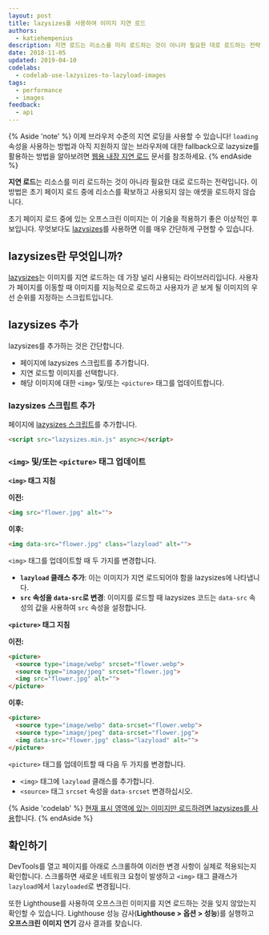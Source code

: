 ```yaml
---
layout: post
title: lazysizes를 사용하여 이미지 지연 로드
authors:
  - katiehempenius
description: 지연 로드는 리소스를 미리 로드하는 것이 아니라 필요한 대로 로드하는 전략입니다. 이 방법은 초기 페이지 로드 중에 리소스를 확보하고 사용되지 않는 애셋을 로드하지 않습니다.
date: 2018-11-05
updated: 2019-04-10
codelabs:
  - codelab-use-lazysizes-to-lazyload-images
tags:
  - performance
  - images
feedback:
  - api
---
```


{% Aside 'note' %} 이제 브라우저 수준의 지연 로딩을 사용할 수 있습니다! `loading` 속성을 사용하는 방법과 아직 지원하지 않는 브라우저에 대한 fallback으로 lazysize를 활용하는 방법을 알아보려면 [웹용 내장 지연 로드](/browser-level-image-lazy-loading/) 문서를 참조하세요. {% endAside %}

**지연 로드**는 리소스를 미리 로드하는 것이 아니라 필요한 대로 로드하는 전략입니다. 이 방법은 초기 페이지 로드 중에 리소스를 확보하고 사용되지 않는 애셋을 로드하지 않습니다.

초기 페이지 로드 중에 있는 오프스크린 이미지는 이 기술을 적용하기 좋은 이상적인 후보입니다. 무엇보다도 [lazysizes](https://github.com/aFarkas/lazysizes)를 사용하면 이를 매우 간단하게 구현할 수 있습니다.

## lazysizes란 무엇입니까?

[lazysizes](https://github.com/aFarkas/lazysizes)는 이미지를 지연 로드하는 데 가장 널리 사용되는 라이브러리입니다. 사용자가 페이지를 이동할 때 이미지를 지능적으로 로드하고 사용자가 곧 보게 될 이미지의 우선 순위를 지정하는 스크립트입니다.

## lazysizes 추가

lazysizes를 추가하는 것은 간단합니다.

- 페이지에 lazysizes 스크립트를 추가합니다.
- 지연 로드할 이미지를 선택합니다.
- 해당 이미지에 대한 `<img>` 및/또는 `<picture>` 태그를 업데이트합니다.

### lazysizes 스크립트 추가

페이지에 [lazysizes 스크립트](https://github.com/aFarkas/lazysizes/blob/gh-pages/lazysizes.min.js)를 추가합니다.

```html
<script src="lazysizes.min.js" async></script>
```

### `<img>` 및/또는 `<picture>` 태그 업데이트

**`<img>` 태그 지침**

**이전:**

```html
<img src="flower.jpg" alt="">
```

**이후:**

```html
<img data-src="flower.jpg" class="lazyload" alt="">
```

`<img>` 태그를 업데이트할 때 두 가지를 변경합니다.

- **`lazyload` 클래스 추가**: 이는 이미지가 지연 로드되어야 함을 lazysizes에 나타냅니다.
- **`src` 속성을 `data-src`로 변경**: 이미지를 로드할 때 lazysizes 코드는 `data-src` 속성의 값을 사용하여 `src` 속성을 설정합니다.

**`<picture>` 태그 지침**

**이전:**

```html
<picture>
  <source type="image/webp" srcset="flower.webp">
  <source type="image/jpeg" srcset="flower.jpg">
  <img src="flower.jpg" alt="">
</picture>
```

**이후:**

```html
<picture>
  <source type="image/webp" data-srcset="flower.webp">
  <source type="image/jpeg" data-srcset="flower.jpg">
  <img data-src="flower.jpg" class="lazyload" alt="">
</picture>
```

`<picture>` 태그를 업데이트할 때 다음 두 가지를 변경합니다.

- `<img>` 태그에 `lazyload` 클래스를 추가합니다.
- `<source>` 태그 `srcset` 속성을 `data-srcset` 변경하십시오.

{% Aside 'codelab' %} [현재 표시 영역에 있는 이미지만 로드하려면 lazysizes를 사용](/codelab-use-lazysizes-to-lazyload-images)합니다. {% endAside %}

## 확인하기

DevTools를 열고 페이지를 아래로 스크롤하여 이러한 변경 사항이 실제로 적용되는지 확인합니다. 스크롤하면 새로운 네트워크 요청이 발생하고 `<img>` 태그 클래스가 `lazyload`에서 `lazyloaded`로 변경됩니다.

또한 Lighthouse를 사용하여 오프스크린 이미지를 지연 로드하는 것을 잊지 않았는지 확인할 수 있습니다. Lighthouse 성능 감사(**Lighthouse &gt; 옵션 &gt; 성능**)를 실행하고 **오프스크린 이미지 연기** 감사 결과를 찾습니다.
